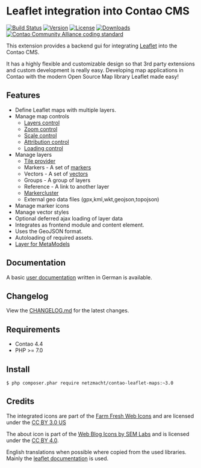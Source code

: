 Leaflet integration into Contao CMS
===================================

[![Build Status](http://img.shields.io/travis/netzmacht/contao-leaflet-maps/master.svg?style=flat-square)](https://travis-ci.org/netzmacht/contao-leaflet-maps)
[![Version](http://img.shields.io/packagist/v/netzmacht/contao-leaflet-maps.svg?style=flat-square)](http://packagist.com/packages/netzmacht/contao-leaflet-maps)
[![License](http://img.shields.io/packagist/l/netzmacht/contao-leaflet-maps.svg?style=flat-square)](http://packagist.com/packages/netzmacht/contao-leaflet-maps)
[![Downloads](http://img.shields.io/packagist/dt/netzmacht/contao-leaflet-maps.svg?style=flat-square)](http://packagist.com/packages/netzmacht/contao-leaflet-maps)
[![Contao Community Alliance coding standard](http://img.shields.io/badge/cca-coding_standard-red.svg?style=flat-square)](https://github.com/contao-community-alliance/coding-standard)

This extension provides a backend gui for integrating [Leaflet](http://leafletjs.com/) into the Contao CMS.

It has a highly flexible and customizable design so that 3rd party extensions and custom development is really easy. 
Developing map applications in Contao with the modern Open Source Map library Leaflet made easy!
  
Features
--------

 - Define Leaflet maps with multiple layers.
 - Manage map controls
    - [Layers control](http://leafletjs.com/reference-1.2.0.html#control-layers)
    - [Zoom control](http://leafletjs.com/reference-1.2.0.html#control-zoom)
    - [Scale control]((http://leafletjs.com/reference-1.2.0.html#control-scale))
    - [Attribution control](http://leafletjs.com/reference-1.2.0.html#control-attribution)
    - [Loading control](https://github.com/ebrelsford/Leaflet.loading)
 - Manage layers 
    - [Tile provider](https://github.com/leaflet-extras/leaflet-providers)
    - Markers - A set of [markers](http://leafletjs.com/reference-1.2.0.html#marker)
    - Vectors - A set of [vectors](http://leafletjs.com/reference-1.2.0.html)
    - Groups  - A group of layers
    - Reference - A link to another layer
    - [Markercluster](https://github.com/Leaflet/Leaflet.markercluster)
    - External geo data files (gpx,kml,wkt,geojson,topojson) 
 - Manage marker icons
 - Manage vector styles
 - Optional deferred ajax loading of layer data
 - Integrates as frontend module and content element.
 - Uses the GeoJSON format.
 - Autoloading of required assets.
 - [Layer for MetaModels](https://github.com/netzmacht/contao-leaflet-metamodels)
 

Documentation
-------------

A basic [user documentation](http://leaflet-maps-for-contao.readthedocs.org/) written in German is available.
 
Changelog
---------

View the [CHANGELOG.md](CHANGELOG.md) for the latest changes.

Requirements
------------
 
 - Contao 4.4
 - PHP >= 7.0
 
Install
-------

```
$ php composer.phar require netzmacht/contao-leaflet-maps:~3.0
```

Credits
-------

The integrated icons are part of the [Farm Fresh Web Icons](http://www.fatcow.com/free-icons) and are licensed under the
[CC BY 3.0 US](http://creativecommons.org/licenses/by/3.0/us/)

The about icon is part of the [Web Blog Icons by SEM Labs](http://semlabs.co.uk/) and is licensed under the 
[CC BY 4.0](http://creativecommons.org/licenses/by/4.0/).

English translations when possible where copied from the used libraries. Mainly the 
[leaflet documentation](http://leafletjs.com/reference-1.0.0.html) is used.

